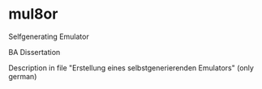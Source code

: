 # mul8or
Selfgenerating Emulator

BA Dissertation

Description in file "Erstellung eines selbstgenerierenden Emulators" (only german)
